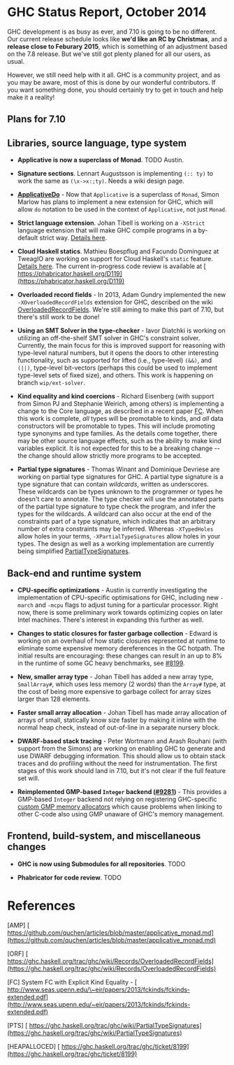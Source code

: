 # GHC Status Report, October 2014


GHC development is as busy as ever, and 7.10 is going to be no different. Our current release schedule looks like **we'd like an RC by Christmas**, and a **release close to Feburary 2015**, which is something of an adjustment based on the 7.8 release. But we've still got plenty planed for all our users, as usual.


However, we still need help with it all. GHC is a community project, and as you may be aware, most of this is done by our wonderful contributors. If you want something done, you should certainly try to get in touch and help make it a reality!

## Plans for 7.10

## Libraries, source language, type system

- **Applicative is now a superclass of Monad**. TODO Austin.

- **Signature sections**.  Lennart Augustsson is implementing `(:: ty)` to work the same as `(\x->x:;ty)`.  Needs a wiki design page.

- **[ApplicativeDo](applicative-do)** - Now that `Applicative` is a superclass of `Monad`, Simon Marlow has plans to implement a new extension for GHC, which will allow `do` notation to be used in the context of `Applicative`, not just `Monad`.

- **Strict language extension**.  Johan Tibell is working on a `-XStrict` language extension that will make GHC compile programs in a by-default strict way.  [Details here](language-strict).

- **Cloud Haskell statics**.  Mathieu Boespflug and Facundo Domínguez at TweagIO are working on support for Cloud Haskell's `static` feature.  [Details here](static-pointers). The current in-progress code review is available at [ https://phabricator.haskell.org/D119](https://phabricator.haskell.org/D119)

- **Overloaded record fields** - In 2013, Adam Gundry implemented the new `-XOverloadedRecordFields` extension for GHC, described on the wiki [OverloadedRecordFields](overloaded-record-fields). We're still aiming to make this part of 7.10, but there's still work to be done!

- **Using an SMT Solver in the type-checker** - Iavor Diatchki is working on utilizing an off-the-shelf SMT solver in GHC's constraint solver. Currently, the main focus for this is improved support for reasoning with type-level natural numbers, but it opens the doors to other interesting functionality, such as supported for lifted (i.e., type-level) `(&&)`, and `(||)`, type-level bit-vectors (perhaps this could be used to implement type-level sets of fixed size), and others.   This work is happening on branch `wip/ext-solver`.

- **Kind equality and kind coercions** - Richard Eisenberg (with support from Simon PJ and Stephanie Weirich, among others) is implementing a change to the Core language, as described in a recent paper [ FC](http://www.seas.upenn.edu/~eir/papers/2013/fckinds/fckinds-extended.pdf). When this work is complete, *all* types will be promotable to kinds, and *all* data constructors will be promotable to types. This will include promoting type synonyms and type families. As the details come together, there may be other source language effects, such as the ability to make kind variables explicit. It is not expected for this to be a breaking change -- the change should allow strictly more programs to be accepted.

- **Partial type signatures** - Thomas Winant and Dominique Devriese are working on partial type signatures for GHC. A partial type signature is a type signature that can contain *wildcards*, written as underscores. These wildcards can be types unknown to the programmer or types he doesn't care to annotate. The type checker will use the annotated parts of the partial type signature to type check the program, and infer the types for the wildcards. A wildcard can also occur at the end of the constraints part of a type signature, which indicates that an arbitrary number of extra constraints may be inferred. Whereas `-XTypedHoles` allow holes in your terms, `-XPartialTypeSignatures` allow holes in your types. The design as well as a working implementation are currently being simplified [PartialTypeSignatures](partial-type-signatures).

## Back-end and runtime system

- **CPU-specific optimizations** - Austin is currently investigating the implementation of CPU-specific optimisations for GHC, including new `-march` and `-mcpu` flags to adjust tuning for a particular processor. Right now, there is some preliminary work towards optimizing copies on later Intel machines. There's interest in expanding this further as well.

- **Changes to static closures for faster garbage collection** - Edward is working on an overhaul of how static closures represented at runtime to eliminate some expensive memory dereferences in the GC hotpath. The initial results are encouraging: these changes can result in an up to 8% in the runtime of some GC heavy benchmarks, see [\#8199](https://gitlab.haskell.org//ghc/ghc/issues/8199).

- **New, smaller array type** - Johan Tibell has added a new array type, `SmallArray#`, which uses less memory (2 words) than the `Array#` type, at the cost of being more expensive to garbage collect for array sizes larger than 128 elements.

- **Faster small array allocation** - Johan Tibell has made array allocation of arrays of small, statically know size faster by making it inline with the normal heap check, instead of out-of-line in a separate nursery block.

- **DWARF-based stack tracing** - Peter Wortmann and Arash Rouhani (with support from the Simons) are working on enabling GHC to generate and use DWARF debugging information. This should allow us to obtain stack traces and do profiling without the need for instrumentation. The first stages of this work should land in 7.10, but it's not clear if the full feature set will.

- **Reimplemented GMP-based `Integer` backend ([\#9281](https://gitlab.haskell.org//ghc/ghc/issues/9281))** - This provides a GMP-based `Integer` backend not relying on registering GHC-specific [ custom GMP memory allocators](https://gmplib.org/manual/Custom-Allocation.html) which cause problems when linking to other C-code also using GMP unaware of GHC's memory management.

## Frontend, build-system, and miscellaneous changes

- **GHC is now using Submodules for all repositories**. TODO

- **Phabricator for code review**. TODO

# References


\[AMP\] [ https://github.com/quchen/articles/blob/master/applicative_monad.md](https://github.com/quchen/articles/blob/master/applicative_monad.md)
 
\[ORF\] [ https://ghc.haskell.org/trac/ghc/wiki/Records/OverloadedRecordFields](https://ghc.haskell.org/trac/ghc/wiki/Records/OverloadedRecordFields)

\[FC\] System FC with Explicit Kind Equality - [ http://www.seas.upenn.edu/\~eir/papers/2013/fckinds/fckinds-extended.pdf](http://www.seas.upenn.edu/~eir/papers/2013/fckinds/fckinds-extended.pdf)

\[PTS\] [ https://ghc.haskell.org/trac/ghc/wiki/PartialTypeSignatures](https://ghc.haskell.org/trac/ghc/wiki/PartialTypeSignatures)

\[HEAPALLOCED\] [ https://ghc.haskell.org/trac/ghc/ticket/8199](https://ghc.haskell.org/trac/ghc/ticket/8199)